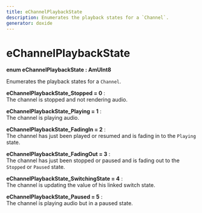 ```yaml
---
title: eChannelPlaybackState
description: Enumerates the playback states for a `Channel`.
generator: doxide
---
```



# eChannelPlaybackState

**enum eChannelPlaybackState : AmUInt8**


Enumerates the playback states for a `Channel`.


    


**eChannelPlaybackState_Stopped = 0**
:   
The channel is stopped and not rendering audio.
         




**eChannelPlaybackState_Playing = 1**
:   
The channel is playing audio.
         




**eChannelPlaybackState_FadingIn = 2**
:   
The channel has just been played or resumed and is fading in to the `Playing` state.
         




**eChannelPlaybackState_FadingOut = 3**
:   
The channel has just been stopped or paused and is fading out to the `Stopped` or `Paused` state.
         




**eChannelPlaybackState_SwitchingState = 4**
:   
The channel is updating the value of his linked switch state.
         




**eChannelPlaybackState_Paused = 5**
:   
The channel is playing audio but in a paused state.
         





